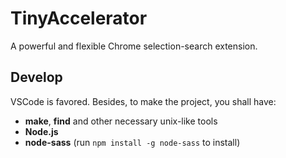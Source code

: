 # TinyAccelerator

A powerful and flexible Chrome selection-search extension.

## Develop

VSCode is favored. Besides, to make the project, you shall have:

 - **make**, **find** and other necessary unix-like tools
 - **Node.js**
 - **node-sass** (run `npm install -g node-sass` to install)
